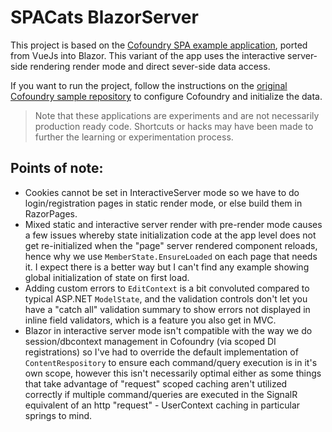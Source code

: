# SPACats BlazorServer

This project is based on the [Cofoundry SPA example application](https://github.com/cofoundry-cms/Cofoundry.Samples.SPASite), ported from VueJs into Blazor. This variant of the app uses the interactive server-side rendering render mode and direct sever-side data access.

If you want to run the project, follow the instructions on the [original Cofoundry sample repository](https://github.com/cofoundry-cms/Cofoundry.Samples.SPASite) to configure Cofoundry and initialize the data.

> Note that these applications are experiments and are not necessarily production ready code. Shortcuts or hacks may have been made to further the learning or experimentation process. 

## Points of note:

- Cookies cannot be set in InteractiveServer mode so we have to do login/registration pages in static render mode, or else build them in RazorPages.
- Mixed static and interactive server render with pre-render mode causes a few issues whereby state initialization code at the app level does not get re-initialized when the "page" server rendered component reloads, hence why we use `MemberState.EnsureLoaded` on each page that needs it. I expect there is a better way but I can't find any example showing global initialization of state on first load.
- Adding custom errors to `EditContext` is a bit convoluted compared to typical ASP.NET `ModelState`, and the validation controls don't let you have a "catch all" validation summary to show errors not displayed in inline field validators, which is a feature you also get in MVC.
- Blazor in interactive server mode isn't compatible with the way we do session/dbcontext management in Cofoundry (via scoped DI registrations) so I've had to override the default implementation of `ContentRespository` to ensure each command/query execution is in it's own scope, however this isn't necessarily optimal either as some things that take advantage of "request" scoped caching aren't utilized correctly if multiple command/queries are executed in the SignalR equivalent of an http "request" - UserContext caching in particular springs to mind.
